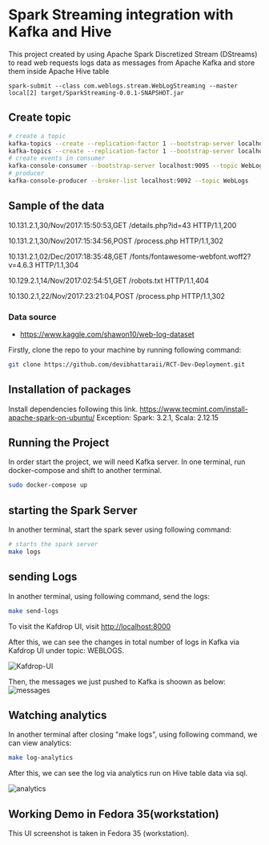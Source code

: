 # Spark Streaming integration with Kafka and Hive

This project created by using Apache Spark Discretized Stream (DStreams) to read web requests logs data as messages 
from Apache Kafka and store them inside Apache Hive table  
```
spark-submit --class com.weblogs.stream.WebLogStreaming --master local[2] target/SparkStreaming-0.0.1-SNAPSHOT.jar
```

## Create topic

```bash
# create a topic
kafka-topics --create --replication-factor 1 --bootstrap-server localhost:9095 --partitions 1 --topic weblog_out
kafka-topics --create --replication-factor 1 --bootstrap-server localhost:9095 --partitions 1 --topic WebLogs
# create events in consumer
kafka-console-consumer --bootstrap-server localhost:9095 --topic WebLogs --from-beginning
# producer
kafka-console-producer --broker-list localhost:9092 --topic WebLogs
```
## Sample of the data

10.131.2.1,30/Nov/2017:15:50:53,GET /details.php?id=43 HTTP/1.1,200

10.131.2.1,30/Nov/2017:15:34:56,POST /process.php HTTP/1.1,302

10.131.2.1,02/Dec/2017:18:35:48,GET /fonts/fontawesome-webfont.woff2?v=4.6.3 HTTP/1.1,304

10.129.2.1,14/Nov/2017:02:54:51,GET /robots.txt HTTP/1.1,404

10.130.2.1,22/Nov/2017:23:21:04,POST /process.php HTTP/1.1,302

### Data source

* https://www.kaggle.com/shawon10/web-log-dataset




Firstly, clone the repo to your machine by running following command:

```bash
git clone https://github.com/devibhattaraii/RCT-Dev-Deployment.git
```

## Installation of packages
Install dependencies following this link. https://www.tecmint.com/install-apache-spark-on-ubuntu/
Exception: Spark: 3.2.1, Scala: 2.12.15


## Running the Project

In order start the project, we will need Kafka server. 
In one terminal, run docker-compose and shift to another terminal.
```bash
sudo docker-compose up
```

## starting the Spark Server
In another terminal, start the spark sever using following command:
```bash
# starts the spark server
make logs

```

## sending Logs
In another terminal, using following command, send the logs:

```bash
make send-logs
```
To visit the Kafdrop UI, visit [http://localhost:8000](http://localhost:8000)

After this, we can see the changes in total number of logs in Kafka via Kafdrop UI under topic: WEBLOGS.

![Kafdrop-UI](https://github.com/devibhattaraii/RCT-Dev-Deployment/blob/b44ed2f0b8718913c5f4f5650503d92ce109acdc/Sound.png)

Then, the messages we just pushed to Kafka is shoown as below:
![messages](https://github.com/devibhattaraii/RCT-Dev-Deployment/blob/b44ed2f0b8718913c5f4f5650503d92ce109acdc/Sound.png)

## Watching analytics
In another terminal after closing "make logs", using following command, we can view analytics:

```bash
make log-analytics
```
After this, we can see the log via analytics run on Hive table data via sql.

![analytics](https://github.com/devibhattaraii/RCT-Dev-Deployment/blob/b44ed2f0b8718913c5f4f5650503d92ce109acdc/Sound.png)

## Working Demo in Fedora 35(workstation)
This UI screenshot is taken in Fedora 35 (workstation).

